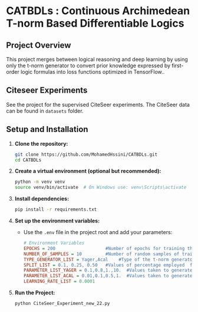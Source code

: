# **CATBDLs : Continuous Archimedean T-norm Based Differentiable Logics**

## **Project Overview**

This project  merges between logical reasoning
and deep learning by using only the t-norm generator to convert prior knowledge expressed by first-order logic formulas into loss functions optimized
in TensorFlow..
## **Citeseer Experiments**
See the project for the supervised CiteSeer experiments. The CiteSeer data can be found in ``` datasets ``` folder.

## **Setup and Installation**

1. **Clone the repository:**

   ```bash
   git clone https://github.com/MohamedHssini/CATBDLs.git
   cd CATBDLs
   ```

2. **Create a virtual environment (optional but recommended):**

   ```bash
   python -m venv venv
   source venv/bin/activate  # On Windows use: venv\Scripts\activate
   ```

3. **Install dependencies:**

   ```bash
   pip install -r requirements.txt
   ```

4. **Set up the environment variables:**

   - Use the `.env` file in the project root and add your parameters:
     ```ini
     # Environment Variables
     EPOCHS = 200                   #Number of epochs for training the model.
     NUMBER_OF_SAMPLES = 10         #Number of random samples of training data emplyed.
     TYPE_GENERATOR_LIST = Yager,Acal    #Type of the t-norm generator used. Yager  for yager t-norms and Acal for Aczel-Alsina t-norms.
     SPLIT_LIST = 0.1, 0.25, 0.50   #Values of percentage employed  for spliting data into train and test data.
     PARAMETER_LIST_YAGER = 0.1,0.8,1.,10.  #Values taken to generate different Yager t-norms.
     PARAMETER_LIST_ACAL = 0.01,0.1,0.5,1.  #Values taken to generate different Aczel-Alsina t-norms.
     LEARNING_RATE_LIST = 0.0001
     ```


5. **Run the Project:**

   ```bash
   python CiteSeer_Experiment_new_22.py
   ```
